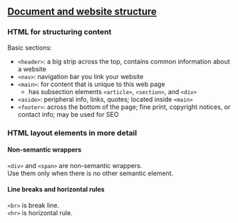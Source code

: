 ## [Document and website structure](https://developer.mozilla.org/en-US/docs/Learn/HTML/Introduction_to_HTML/Document_and_website_structure)

### HTML for structuring content

Basic sections:
* `<header>`: a big strip across the top, contains common information about a website
* `<nav>`: navigation bar you link your website
* `<main>`: for content that is unique to this web page
    * has subsection elements `<article>`, `<section>`, and `<div>`
* `<aside>`: peripheral info, links, quotes; located inside `<main>`
* `<footer>`: across the bottom of the page; fine print, copyright notices, or contact info; may be used for SEO

### HTML layout elements in more detail

#### Non-semantic wrappers

`<div>` and `<span>` are non-semantic wrappers.  
Use them only when there is no other semantic element.  

#### Line breaks and horizontal rules

`<br>` is break line.  
`<hr>` is horizontal rule.  
